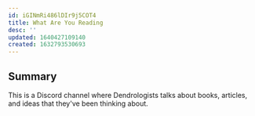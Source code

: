 ```yaml
---
id: iGINmRi486lDIr9j5COT4
title: What Are You Reading
desc: ''
updated: 1640427109140
created: 1632793530693
---
```


## Summary

This is a Discord channel where Dendrologists talks about books, articles, and ideas that they've been thinking about. 
